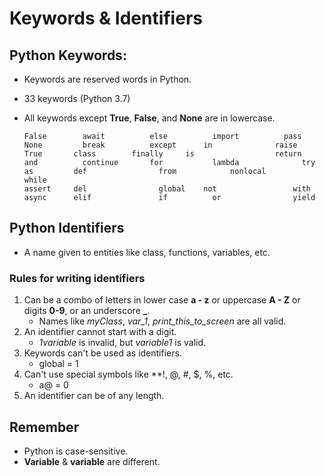 # Keywords & Identifiers

## Python Keywords:
- Keywords are reserved words in Python.
- 33 keywords (Python 3.7)
- All keywords except **True**, **False**, and **None** are in lowercase.

      False	       await   	      else	        import	        pass
      None	       break 	      except	  in        	  raise
      True  	 class	      finally	  is	              return
      and	       continue	      for	        lambda  	        try
      as    	 def	            from	        nonlocal	        while
      assert	 del	            global	  not	              with
      async 	 elif	            if	        or	              yield


## Python Identifiers
- A name given to entities like class, functions, variables, etc.

### Rules for writing identifiers
1. Can be a combo of letters in lower case **a - z** or uppercase **A - Z** or digits **0-9**, or an underscore **_**.
   - Names like *myClass*, *var_1*, *print_this_to_screen* are all valid.
2. An identifier cannot start with a digit.
   - *1variable* is invalid, but *variable1* is valid. 
3. Keywords can't be used as identifiers.
   - global = 1
4. Can't use special symbols like **!, @, #, $, %, etc.
   - a@ = 0
5. An identifier can be of any length. 


## Remember
- Python is case-sensitive. 
- **Variable** & **variable** are different.
